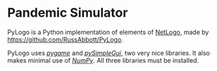 # Pandemic Simulator



PyLogo is a Python implementation of elements of [NetLogo](https://ccl.northwestern.edu/netlogo/), made by https://github.com/RussAbbott/PyLogo.

PyLogo uses [_pygame_](https://www.pygame.org/docs/) and [_pySimpleGui_](https://pysimplegui.readthedocs.io/en/latest/), two very nice libraries. It also makes minimal use of [_NumPy_](https://numpy.org/). All three libraries must be installed.
